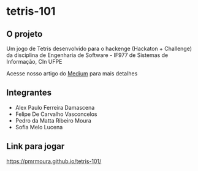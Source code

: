 # tetris-101

## O projeto
Um jogo de Tetris desenvolvido para o hackenge (Hackaton + Challenge) da disciplina de Engenharia de Software - IF977 de Sistemas de Informação, CIn UFPE

Acesse nosso artigo do [Medium](https://medium.com/@pedrodamatta3/tetris-101-hackenge-61bedb817fcc) para mais detalhes

## Integrantes
- Alex Paulo Ferreira Damascena
- Felipe De Carvalho Vasconcelos
- Pedro da Matta Ribeiro Moura
- Sofia Melo Lucena

## Link para jogar
https://pmrmoura.github.io/tetris-101/
